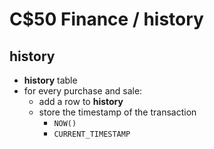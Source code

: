# C$50 Finance / history

## history
- **history** table
- for every purchase and sale:
  - add a row to **history**
  - store the timestamp of the transaction
    - ```NOW()```
    - ```CURRENT_TIMESTAMP```
    
